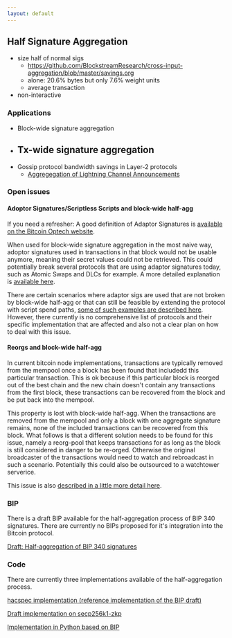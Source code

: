 ```yaml
---
layout: default
---
```


## Half Signature Aggregation

- size half of normal sigs
    - https://github.com/BlockstreamResearch/cross-input-aggregation/blob/master/savings.org
    - alone: 20.6% bytes but only 7.6% weight units
    - average transaction
- non-interactive

### Applications

- Block-wide signature aggregation
- Tx-wide signature aggregation
    - 
- Gossip protocol bandwidth savings in Layer-2 protocols
  - [Aggregegation of Lightning Channel Announcements](https://github.com/BlockstreamResearch/cross-input-aggregation/tree/master?tab=readme-ov-file#sigagg-case-study-ln-channel-announcements)

### Open issues

#### Adoptor Signatures/Scriptless Scripts and block-wide half-agg

If you need a refresher: A good definition of Adaptor Signatures is [available on the Bitcoin Optech website](https://bitcoinops.org/en/topics/adaptor-signatures/).

When used for block-wide signature aggregation in the most naive way, adoptor signatures used in transactions in that block would not be usable anymore, meaning their secret values could not be retrieved. This could potentially break several protocols that are using adaptor signatures today, such as Atomic Swaps and DLCs for example. A more detailed explanation is [available here](https://www.gijsvandam.nl/post/why-does-signature-half-aggregation-break-adaptor-signatures/).

There are certain scenarios where adaptor sigs are used that are not broken by block-wide half-agg or that can still be feasible by extending the protocol with script spend paths, [some of such examples are described here](https://github.com/BlockstreamResearch/cross-input-aggregation/blob/master/half-agg-and-adaptor-sigs.md). However, there currently is no comprehensive list of protocols and their specific implementation that are affected and also not a clear plan on how to deal with this issue.

#### Reorgs and block-wide half-agg

In current bitcoin node implementations, transactions are typically removed from the mempool once a block has been found that includedd this particular transaction. This is ok because if this particular block is reorged out of the best chain and the new chain doesn't contain any transactions from the first block, these transactions can be recovered from the block and be put back into the mempool.

This property is lost with block-wide half-agg. When the transactions are removed from the mempool and only a block with one aggregate signature remains, none of the included transactions can be recovered from this block. What follows is that a different solution needs to be found for this issue, namely a reorg-pool that keeps transactions for as long as the block is still considered in danger to be re-orged. Otherwise the original broadcaster of the transactions would need to watch and rebroadcast in such a scenario. Potentially this could also be outsourced to a watchtower serverice.

This issue is also [described in a little more detail here](https://github.com/BlockstreamResearch/cross-input-aggregation/blob/master/README.md#half-aggregation-and-reorgs).

### BIP

There is a draft BIP available for the half-aggregation process of BIP 340 signatures. There are currently no BIPs proposed for it's integration into the Bitcoin protocol.

[Draft: Half-aggregation of BIP 340 signatures](https://github.com/BlockstreamResearch/cross-input-aggregation/blob/master/half-aggregation.mediawiki)

### Code

There are currently three implementations available of the half-aggregation process.

[hacspec implementation (reference implementation of the BIP draft)](https://github.com/BlockstreamResearch/cross-input-aggregation/tree/master/hacspec-halfagg)

[Draft implementation on secp256k1-zkp](https://github.com/BlockstreamResearch/secp256k1-zkp/pull/261)

[Implementation in Python based on BIP](https://github.com/fjahr/cisa-playground/blob/main/halfagg.py)

